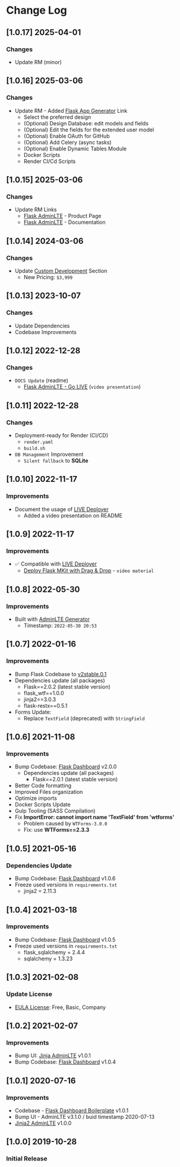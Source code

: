 # Change Log

## [1.0.17] 2025-04-01
### Changes

- Update RM (minor)

## [1.0.16] 2025-03-06
### Changes

- Update RM - Added [Flask App Generator](https://app-generator.dev/tools/flask-generator/) Link 
  - Select the preferred design
  - (Optional) Design Database: edit models and fields
  - (Optional) Edit the fields for the extended user model
  - (Optional) Enable OAuth for GitHub
  - (Optional) Add Celery (async tasks)
  - (Optional) Enable Dynamic Tables Module
  - Docker Scripts
  - Render CI/Cd Scripts

## [1.0.15] 2025-03-06
### Changes

- Update RM Links
  - [Flask AdminLTE](https://app-generator.dev/product/adminlte/flask/) - Product Page
  - [Flask AdminLTE](https://app-generator.dev/docs/products/flask/adminlte/index.html) - Documentation

## [1.0.14] 2024-03-06
### Changes

- Update [Custom Development](https://appseed.us/custom-development/) Section
  - New Pricing: `$3,999`

## [1.0.13] 2023-10-07
### Changes

- Update Dependencies
- Codebase Improvements

## [1.0.12] 2022-12-28
### Changes

- `DOCS Update` (readme)
  - [Flask AdminLTE - Go LIVE](https://www.youtube.com/watch?v=evTV3MrpY8E) (`video presentation`)

## [1.0.11] 2022-12-28
### Changes

- Deployment-ready for Render (CI/CD)
  - `render.yaml`
  - `build.sh`
- `DB Management` Improvement
  - `Silent fallback` to **SQLite**

## [1.0.10] 2022-11-17
### Improvements

- Document the usage of [LIVE Deployer](https://appseed.us/go-live/) 
  - Added a video presentation on README

## [1.0.9] 2022-11-17
### Improvements

- ✅ Compatible with [LIVE Deployer](https://appseed.us/go-live/)
  - [Deploy Flask MKit with Drag & Drop](https://www.youtube.com/watch?v=oz0iyptxf8k) - `video material`

## [1.0.8] 2022-05-30
### Improvements

- Built with [AdminLTE Generator](https://appseed.us/generator/adminlte/)
  - Timestamp: `2022-05-30 20:53`

## [1.0.7] 2022-01-16
### Improvements

- Bump Flask Codebase to [v2stable.0.1](https://github.com/app-generator/boilerplate-code-flask-dashboard/releases)
- Dependencies update (all packages) 
  - Flask==2.0.2 (latest stable version)
  - flask_wtf==1.0.0
  - jinja2==3.0.3
  - flask-restx==0.5.1
- Forms Update:
  - Replace `TextField` (deprecated) with `StringField`

## [1.0.6] 2021-11-08
### Improvements

- Bump Codebase: [Flask Dashboard](https://github.com/app-generator/boilerplate-code-flask-dashboard) v2.0.0
  - Dependencies update (all packages) 
    - Flask==2.0.1 (latest stable version)
- Better Code formatting
- Improved Files organization
- Optimize imports
- Docker Scripts Update
- Gulp Tooling  (SASS Compilation)
- Fix **ImportError: cannot import name 'TextField' from 'wtforms'**
  - Problem caused by `WTForms-3.0.0`
  - Fix: use **WTForms==2.3.3**

## [1.0.5] 2021-05-16
### Dependencies Update

- Bump Codebase: [Flask Dashboard](https://github.com/app-generator/boilerplate-code-flask-dashboard) v1.0.6
- Freeze used versions in `requirements.txt`
    - jinja2 = 2.11.3

## [1.0.4] 2021-03-18
### Improvements

- Bump Codebase: [Flask Dashboard](https://github.com/app-generator/boilerplate-code-flask-dashboard) v1.0.5
- Freeze used versions in `requirements.txt`
    - flask_sqlalchemy = 2.4.4
    - sqlalchemy = 1.3.23

## [1.0.3] 2021-02-08
### Update License

- [EULA License](https://github.com/app-generator/license-eula): Free, Basic, Company

## [1.0.2] 2021-02-07
### Improvements 

- Bump UI: [Jinja AdminLTE](https://github.com/app-generator/jinja-adminlte/releases) v1.0.1
- Bump Codebase: [Flask Dashboard](https://github.com/app-generator/boilerplate-code-flask-dashboard/releases) v1.0.4

## [1.0.1] 2020-07-16
### Improvements 

- Codebase - [Flask Dashboard Boilerplate](https://github.com/app-generator/boilerplate-code-flask-dashboard) v1.0.1
- Bump UI - AdminLTE v3.1.0 / buid timestamp 2020-07-13
- [Jinja2 AdminLTE](https://github.com/app-generator/jinja2-adminlte) v1.0.0

## [1.0.0] 2019-10-28
### Initial Release

